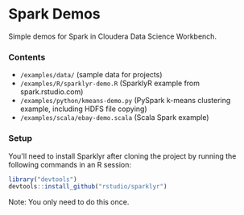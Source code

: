 # Spark Demos
Simple demos for Spark in Cloudera Data Science Workbench.

### Contents
* `/examples/data/` (sample data for projects)
* `/examples/R/sparklyr-demo.R` (SparklyR example from spark.rstudio.com)
* `/examples/python/kmeans-demo.py` (PySpark k-means clustering example, including HDFS file copying)
* `/examples/scala/ebay-demo.scala` (Scala Spark example)

### Setup
You'll need to install Sparklyr after cloning the project by running the following commands in an R session:
```r
library("devtools")
devtools::install_github("rstudio/sparklyr")
```
Note: You only need to do this once.